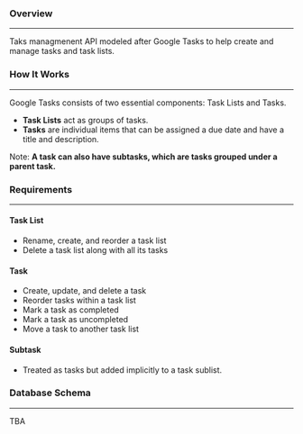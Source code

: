 ### Overview

---

Taks managmenent API modeled after Google Tasks to help create and manage tasks and task lists.

### How It Works

---

Google Tasks consists of two essential components: Task Lists and Tasks.

- **Task Lists** act as groups of tasks.
- **Tasks** are individual items that can be assigned a due date and have a title and description.

Note: **A task can also have subtasks, which are tasks grouped under a parent task.**

### Requirements

---

#### Task List

- Rename, create, and reorder a task list
- Delete a task list along with all its tasks

#### Task

- Create, update, and delete a task
- Reorder tasks within a task list
- Mark a task as completed
- Mark a task as uncompleted
- Move a task to another task list

#### Subtask

- Treated as tasks but added implicitly to a task sublist.


### Database Schema

---
TBA
